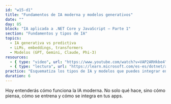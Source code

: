 ```yaml
---
id: "w15-d1"
title: "Fundamentos de IA moderna y modelos generativos"
date: ""
day: 85
block: "IA aplicada a .NET Core y JavaScript – Parte 1"
section: "Fundamentos y tipos de IA"
topics:
  - IA generativa vs predictiva
  - LLMs, embeddings, transformers
  - Modelos (GPT, Gemini, Claude, Phi-3)
resources:
  - { type: "video", url: "https://www.youtube.com/watch?v=VAP2ARHkbe4" }
  - { type: "lectura", url: "https://learn.microsoft.com/es-es/dotnet/ai/overview" }
practice: "Esquematiza los tipos de IA y modelos que puedes integrar en .NET y JS. Define casos de uso reales."
duration: 6
---
```


Hoy entenderás cómo funciona la IA moderna. No solo qué hace, sino cómo piensa, cómo se entrena y cómo se integra en tus apps.